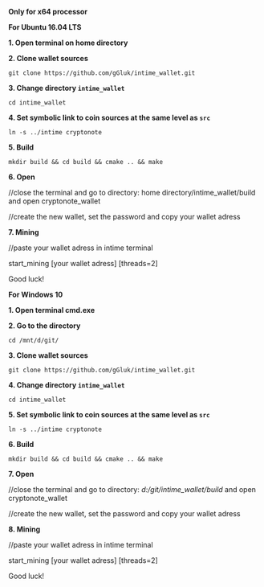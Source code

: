 **Only for x64 processor**

**For Ubuntu 16.04 LTS**

**1. Open terminal on home directory**

**2. Clone wallet sources**

```
git clone https://github.com/gGluk/intime_wallet.git
```

**3. Change directory `intime_wallet`**
 
```
cd intime_wallet
```

**4. Set symbolic link to coin sources at the same level as `src`**

```
ln -s ../intime cryptonote
```

**5. Build**

```
mkdir build && cd build && cmake .. && make
```

**6. Open**

//close the terminal and go to directory: home directory/intime_wallet/build and open cryptonote_wallet

//create the new wallet, set the password and copy your wallet adress

**7. Mining**

//paste your wallet adress in intime terminal

start_mining [your wallet adress] [threads=2]

Good luck!

**For Windows 10**

**1. Open terminal cmd.exe**

**2. Go to the directory**

```
cd /mnt/d/git/
```

**3. Clone wallet sources**

```
git clone https://github.com/gGluk/intime_wallet.git
```

**4. Change directory `intime_wallet`**
 
```
cd intime_wallet
```

**5. Set symbolic link to coin sources at the same level as `src`**

```
ln -s ../intime cryptonote
```

**6. Build**

```
mkdir build && cd build && cmake .. && make
```

**7. Open**

//close the terminal and go to directory: *d:/git/intime_wallet/build* and open cryptonote_wallet

//create the new wallet, set the password and copy your wallet adress

**8. Mining**

//paste your wallet adress in intime terminal

start_mining [your wallet adress] [threads=2]

Good luck!
